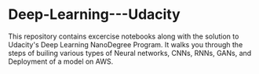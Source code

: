 # Deep-Learning---Udacity
This repository contains excercise notebooks along with the solution to Udacity's Deep Learning NanoDegree Program. It walks you through the steps of builing various types of Neural networks, CNNs, RNNs, GANs, and Deployment of a model on AWS.
